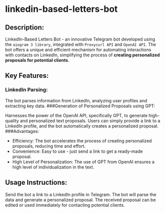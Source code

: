 # linkedin-based-letters-bot
## Description:
LinkedIn-Based Letters Bot - an innovative Telegram bot developed using the `aiogram 3 library`, integrated with `Proxycurl API` and `OpenAI API`. The bot offers a unique and efficient mechanism for automating interactions with contacts on LinkedIn, simplifying the process of **creating personalized proposals for potential clients**.

## Key Features:

### LinkedIn Parsing:

The bot parses information from LinkedIn, analyzing user profiles and extracting key data.
###Generation of Personalized Proposals using GPT:

Harnesses the power of the OpenAI API, specifically GPT, to generate high-quality and personalized text proposals.
Users can simply provide a link to a LinkedIn profile, and the bot automatically creates a personalized proposal.
###Advantages:

- Efficiency: The bot accelerates the process of creating personalized proposals, reducing time and effort.
- Convenience: Easy to use - just send a link to get a ready-made proposal.
- High Level of Personalization: The use of GPT from OpenAI ensures a high level of individualization in the text.
## Usage Instructions:

Send the bot a link to a LinkedIn profile in Telegram.
The bot will parse the data and generate a personalized proposal.
The received proposal can be edited or used immediately for contacting potential clients.
